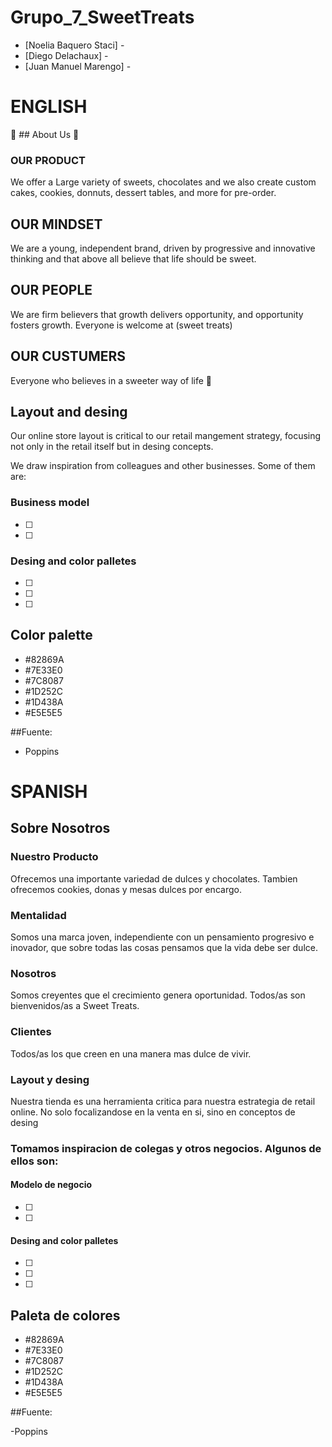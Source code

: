 # Grupo_7_SweetTreats

- [Noelia Baquero Staci]  -
- [Diego Delachaux] - 
- [Juan Manuel Marengo] - 

# ENGLISH
:doughnut: ## About Us :lollipop:

### OUR PRODUCT

We offer a Large variety of  sweets, chocolates and we also create custom cakes, 
cookies, donnuts, dessert tables, and more for pre-order.

## OUR MINDSET 

We are a young, independent brand, driven by progressive and innovative thinking and that above all believe that life should be sweet.

## OUR PEOPLE

We are firm believers that growth delivers opportunity, and opportunity fosters growth. Everyone is welcome at (sweet treats)

## OUR CUSTUMERS 

Everyone who believes in a sweeter way of life  :honey_pot:

## Layout and desing

Our online store layout is critical to our retail mangement strategy, focusing not only in the retail itself but in desing concepts.

We draw inspiration from 
colleagues and other businesses. Some of them are:

### Business model ###

- [    ]
- [    ]

### Desing and color palletes ###

- [         ]
- [         ]
- [         ]

## Color palette

* #82869A
* #7E33E0
* #7C8087
* #1D252C
* #1D438A
* #E5E5E5

##Fuente:

- Poppins



# SPANISH

## Sobre Nosotros 

### Nuestro Producto

Ofrecemos una importante variedad de dulces y chocolates. Tambien ofrecemos cookies, donas y mesas dulces por encargo.

### Mentalidad

Somos una marca joven, independiente con un pensamiento progresivo e inovador, que sobre todas las cosas pensamos que la vida debe ser dulce.

### Nosotros

Somos creyentes que el crecimiento genera oportunidad. Todos/as son bienvenidos/as a Sweet Treats.

### Clientes

Todos/as los que creen en una manera mas dulce de vivir.

### Layout y desing 

Nuestra tienda es una herramienta critica para nuestra estrategia de retail online. No solo focalizandose en la venta en si, sino en conceptos de desing 

### Tomamos inspiracion de colegas y otros negocios. Algunos de ellos son:

#### Modelo de negocio 

- [    ]
- [    ]

#### Desing and color palletes 

- [         ]
- [         ]
- [         ]

## Paleta de colores

* #82869A
* #7E33E0
* #7C8087
* #1D252C
* #1D438A
* #E5E5E5

##Fuente:

-Poppins



 


